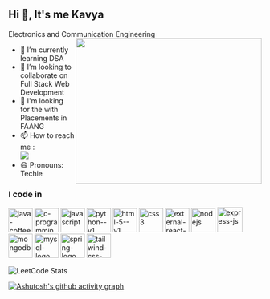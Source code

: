 ## Hi 👋, It's me Kavya

Electronics and Communication Engineering
<img align="right" width="370" height="290" src="https://i.pinimg.com/736x/75/87/df/7587df77ef521cf98057d0028ee983f1.jpg">
- 🌱 I’m currently learning DSA
- 💞️ I’m looking to collaborate on Full Stack Web Development
- 🙂 I'm looking for the with Placements in FAANG
- 📫 How to reach me :
  <br /> [<img src="https://img.shields.io/badge/LinkedIn-0077B5?style=for-the-badge&logo=linkedin&logoColor=white" />](https://www.linkedin.com/in/s-kavya-6424b3258/)
- 😄 Pronouns: Techie
  
### I code in 
<img width="48" height="48" src="https://img.icons8.com/color/48/java-coffee-cup-logo--v1.png" alt="java-coffee-cup-logo--v1"/> <img width="48" height="48" src="https://img.icons8.com/fluency/48/c-programming.png" alt="c-programming"/> <img width="48" height="48" src="https://img.icons8.com/fluency/48/javascript.png" alt="javascript"/> <img width="48" height="48" src="https://img.icons8.com/color/48/python--v1.png" alt="python--v1"/> <img width="48" height="48" src="https://img.icons8.com/color/48/html-5--v1.png" alt="html-5--v1"/> <img width="48" height="48" src="https://img.icons8.com/color/48/css3.png" alt="css3"/> <img width="48" height="48" src="https://img.icons8.com/external-tal-revivo-color-tal-revivo/48/external-react-a-javascript-library-for-building-user-interfaces-logo-color-tal-revivo.png" alt="external-react-a-javascript-library-for-building-user-interfaces-logo-color-tal-revivo"/> <img width="48" height="48" src="https://img.icons8.com/color/48/nodejs.png" alt="nodejs"/> <img width="50" height="50" src="https://img.icons8.com/ios/50/express-js.png" alt="express-js"/> <img width="48" height="48" src="https://img.icons8.com/color/48/mongodb.png" alt="mongodb"/> <img width="48" height="48" src="https://img.icons8.com/fluency/48/mysql-logo.png" alt="mysql-logo"/> <img width="48" height="48" src="https://img.icons8.com/color/48/spring-logo.png" alt="spring-logo"/> <img width="48" height="48" src="https://img.icons8.com/?size=100&id=x7XMNGh2vdqA&format=png&color=000000" alt="tailwind-css-logo"/>

![LeetCode Stats](https://leetcard.jacoblin.cool/Kavya2308?theme=dark&font=Source%20Code%20Pro&ext=heatmap)

[![Ashutosh's github activity graph](https://github-readme-activity-graph.vercel.app/graph?username=SKavyagithub08&bg_color=000000&color=ffffff&line=4f9654&point=ffffff&area=true&hide_border=true)](https://github.com/ashutosh00710/github-readme-activity-graph)

<!---
SKavyagithub08/SKavyagithub08 is a ✨ special ✨ repository because its `README.md` (this file) appears on your GitHub profile.
You can click the Preview link to take a look at your changes.
--->
